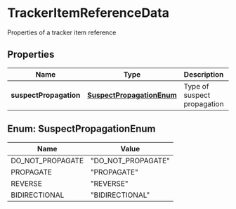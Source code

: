

# TrackerItemReferenceData

Properties of a tracker item reference

## Properties

| Name | Type | Description | Notes |
|------------ | ------------- | ------------- | -------------|
|**suspectPropagation** | [**SuspectPropagationEnum**](#SuspectPropagationEnum) | Type of suspect propagation |  [optional] |



## Enum: SuspectPropagationEnum

| Name | Value |
|---- | -----|
| DO_NOT_PROPAGATE | &quot;DO_NOT_PROPAGATE&quot; |
| PROPAGATE | &quot;PROPAGATE&quot; |
| REVERSE | &quot;REVERSE&quot; |
| BIDIRECTIONAL | &quot;BIDIRECTIONAL&quot; |



